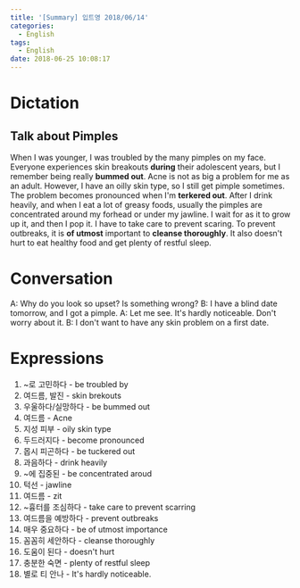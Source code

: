 ```yaml
---
title: '[Summary] 입트영 2018/06/14'
categories:
  - English
tags:
  - English
date: 2018-06-25 10:08:17
---
```


# Dictation
## Talk about Pimples

When I was younger, I was troubled by the many pimples on my face. Everyone experiences skin breakouts **during** their adolescent years, but I remember being really **bummed out**. Acne is not as big a problem for me as an adult. However, I have an oilly skin type, so I still get pimple sometimes. The problem becomes pronounced when I'm **terkered out**. After I drink heavily, and when I eat a lot of greasy foods, usually the pimples are concentrated around my forhead or under my jawline. I wait for as it to grow up it, and then I pop it. I have to take care to prevent scaring. To prevent outbreaks, it is **of utmost** important to **cleanse thoroughly**. It also doesn't hurt to eat healthy food and get plenty of restful sleep.

# Conversation
A: Why do you look so upset? Is something wrong?
B: I have a blind date tomorrow, and I got a pimple.
A: Let me see. It's hardly noticeable. Don't worry about it.
B: I don't want to have any skin problem on a first date.


# Expressions
1. ~로 고민하다 - be troubled by
2. 여드름, 발진 - skin brekouts
3. 우울하다/실망하다 - be bummed out
4. 여드름 - Acne
5. 지성 피부 - oily skin type
6. 두드러지다 - become pronounced
7. 몹시 피곤하다 - be tuckered out
8. 과음하다 - drink heavily
9. ~에 집중된 - be concentrated aroud
10. 턱선 - jawline
11. 여드름 - zit
12. ~흉터를 조심하다 - take care to prevent scarring
13. 여드름을 예방하다 - prevent outbreaks
14. 매우 중요하다 - be of utmost importance
15. 꼼꼼히 세안하다 - cleanse thoroughly
16. 도움이 된다 - doesn't hurt
17. 충분한 숙면 - plenty of restful sleep
18. 별로 티 안나 - It's hardly noticeable.